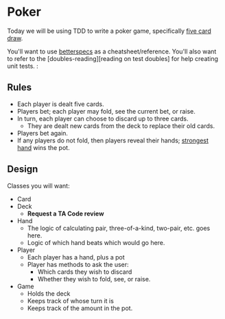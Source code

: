 # Poker

Today we will be using TDD to write a poker game, specifically [five card draw][five-card-draw].  

You'll want to use [betterspecs][betterspecs] as a cheatsheet/reference. You'll also want to 
refer to the [doubles-reading][reading on test doubles] for help creating unit tests. :  

## Rules

* Each player is dealt five cards.
* Players bet; each player may fold, see the current bet, or raise.
* In turn, each player can choose to discard up to three cards.
    * They are dealt new cards from the deck to replace their old cards.
* Players bet again.
* If any players do not fold, then players reveal their hands; [strongest
  hand][poker-hands] wins the pot.

[five-card-draw]: http://en.wikipedia.org/wiki/Five-card_draw
[betterspecs]: http://betterspecs.org
[doubles-reading]: ../..readings/test-doubles.md
[poker-hands]: http://en.wikipedia.org/wiki/List_of_poker_hands

## Design

Classes you will want:

* Card
* Deck
    * **Request a TA Code review**
* Hand
    * The logic of calculating pair, three-of-a-kind, two-pair, etc. goes
      here.
    * Logic of which hand beats which would go here.
* Player
    * Each player has a hand, plus a pot
    * Player has methods to ask the user:
        * Which cards they wish to discard
        * Whether they wish to fold, see, or raise.
* Game
    * Holds the deck
    * Keeps track of whose turn it is
    * Keeps track of the amount in the pot.
